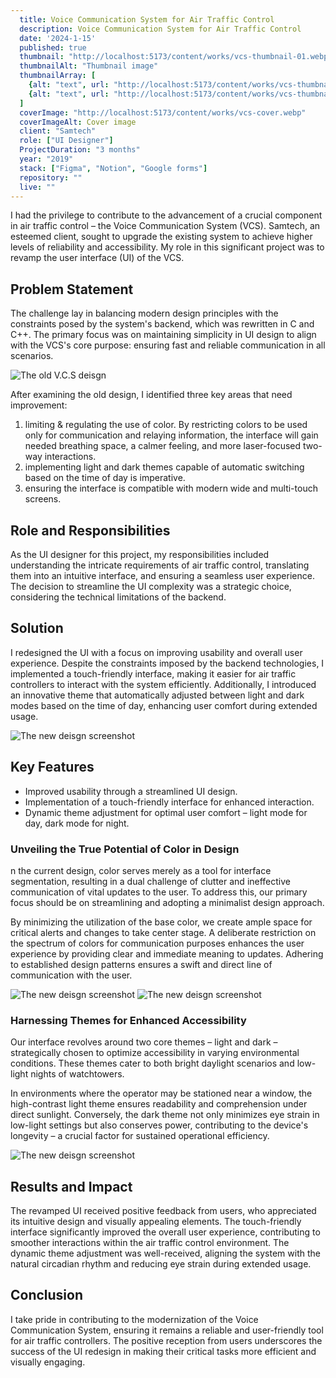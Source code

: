 ```yaml
---
  title: Voice Communication System for Air Traffic Control
  description: Voice Communication System for Air Traffic Control
  date: '2024-1-15'
  published: true
  thumbnail: "http://localhost:5173/content/works/vcs-thumbnail-01.webp"
  thumbnailAlt: "Thumbnail image"
  thumbnailArray: [
    {alt: "text", url: "http://localhost:5173/content/works/vcs-thumbnail-02.webp"},
    {alt: "text", url: "http://localhost:5173/content/works/vcs-thumbnail-03.webp"},
  ]
  coverImage: "http://localhost:5173/content/works/vcs-cover.webp"
  coverImageAlt: Cover image
  client: "Samtech"
  role: ["UI Designer"]
  ProjectDuration: "3 months"
  year: "2019"
  stack: ["Figma", "Notion", "Google forms"]
  repository: ""
  live: ""
---
```


I had the privilege to contribute to the advancement of a crucial component in air traffic control – the Voice Communication System (VCS). Samtech, an esteemed client, sought to upgrade the existing system to achieve higher levels of reliability and accessibility. My role in this significant project was to revamp the user interface (UI) of the VCS.

## Problem Statement

The challenge lay in balancing modern design principles with the constraints posed by the system's backend, which was rewritten in C and C++. The primary focus was on maintaining simplicity in UI design to align with the VCS's core purpose: ensuring fast and reliable communication in all scenarios.

![The old V.C.S deisgn](http://localhost:5173/content/works/vcs-og.webp)

After examining the old design, I identified three key areas that need improvement:

1. limiting & regulating the use of color. By restricting colors to be used only for communication and relaying information, the interface will gain needed breathing space, a calmer feeling, and more laser-focused two-way interactions.
2. implementing light and dark themes capable of automatic switching based on the time of day is imperative.
3. ensuring the interface is compatible with modern wide and multi-touch screens.

## Role and Responsibilities

As the UI designer for this project, my responsibilities included understanding the intricate requirements of air traffic control, translating them into an intuitive interface, and ensuring a seamless user experience. The decision to streamline the UI complexity was a strategic choice, considering the technical limitations of the backend.

## Solution

I redesigned the UI with a focus on improving usability and overall user experience. Despite the constraints imposed by the backend technologies, I implemented a touch-friendly interface, making it easier for air traffic controllers to interact with the system efficiently. Additionally, I introduced an innovative theme that automatically adjusted between light and dark modes based on the time of day, enhancing user comfort during extended usage.

![The new deisgn screenshot](http://localhost:5173/content/works/vcs-new-design.webp)

## Key Features

- Improved usability through a streamlined UI design.
- Implementation of a touch-friendly interface for enhanced interaction.
- Dynamic theme adjustment for optimal user comfort – light mode for day, dark mode for night.

### Unveiling the True Potential of Color in Design

n the current design, color serves merely as a tool for interface segmentation, resulting in a dual challenge of clutter and ineffective communication of vital updates to the user. To address this, our primary focus should be on streamlining and adopting a minimalist design approach.

By minimizing the utilization of the base color, we create ample space for critical alerts and changes to take center stage. A deliberate restriction on the spectrum of colors for communication purposes enhances the user experience by providing clear and immediate meaning to updates. Adhering to established design patterns ensures a swift and direct line of communication with the user.

![The new deisgn screenshot](http://localhost:5173/content/works/vcs-phonelines-dark.webp)
![The new deisgn screenshot](http://localhost:5173/content/works/vcs-lines-dark.webp)

### Harnessing Themes for Enhanced Accessibility

Our interface revolves around two core themes – light and dark – strategically chosen to optimize accessibility in varying environmental conditions. These themes cater to both bright daylight scenarios and low-light nights of watchtowers.

In environments where the operator may be stationed near a window, the high-contrast light theme ensures readability and comprehension under direct sunlight. Conversely, the dark theme not only minimizes eye strain in low-light settings but also conserves power, contributing to the device's longevity – a crucial factor for sustained operational efficiency.

![The new deisgn screenshot](http://localhost:5173/content/works/vcs-dark-light.webp)

## Results and Impact

The revamped UI received positive feedback from users, who appreciated its intuitive design and visually appealing elements. The touch-friendly interface significantly improved the overall user experience, contributing to smoother interactions within the air traffic control environment. The dynamic theme adjustment was well-received, aligning the system with the natural circadian rhythm and reducing eye strain during extended usage.

## Conclusion

I take pride in contributing to the modernization of the Voice Communication System, ensuring it remains a reliable and user-friendly tool for air traffic controllers. The positive reception from users underscores the success of the UI redesign in making their critical tasks more efficient and visually engaging.
